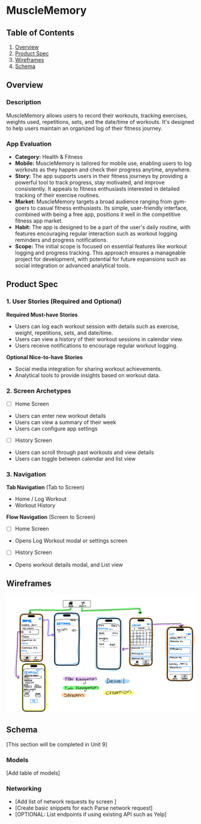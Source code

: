 # MuscleMemory

## Table of Contents

1. [Overview](#Overview)
2. [Product Spec](#Product-Spec)
3. [Wireframes](#Wireframes)
4. [Schema](#Schema)

## Overview

### Description

MuscleMemory allows users to record their workouts, tracking exercises, weights used, repetitions, sets, and the date/time of workouts. It's designed to help users maintain an organized log of their fitness journey.

### App Evaluation

- **Category:** Health & Fitness
- **Mobile:** MuscleMemory is tailored for mobile use, enabling users to log workouts as they happen and check their progress anytime, anywhere.
- **Story:** The app supports users in their fitness journeys by providing a powerful tool to track progress, stay motivated, and improve consistently. It appeals to fitness enthusiasts interested in detailed tracking of their exercise routines.
- **Market:** MuscleMemory targets a broad audience ranging from gym-goers to casual fitness enthusiasts. Its simple, user-friendly interface, combined with being a free app, positions it well in the competitive fitness app market.
- **Habit:** The app is designed to be a part of the user's daily routine, with features encouraging regular interaction such as workout logging reminders and progress notifications.
- **Scope:** The initial scope is focused on essential features like workout logging and progress tracking. This approach ensures a manageable project for development, with potential for future expansions such as social integration or advanced analytical tools.

## Product Spec

### 1. User Stories (Required and Optional)

**Required Must-have Stories**

* Users can log each workout session with details such as exercise, weight, repetitions, sets, and date/time.
* Users can view a history of their workout sessions in calendar view.
* Users receive notifications to encourage regular workout logging.

**Optional Nice-to-have Stories**

* Social media integration for sharing workout achievements.
* Analytical tools to provide insights based on workout data.

### 2. Screen Archetypes

- [ ] Home Screen
* Users can enter new workout details
* Users can view a summary of their week
* Users can configure app settings
- [ ] History Screen
* Users can scroll through past workouts and view details
* Users can toggle between calendar and list view

### 3. Navigation

**Tab Navigation** (Tab to Screen)

* Home / Log Workout
* Workout History

**Flow Navigation** (Screen to Screen)

- [ ] Home Screen
* Opens Log Workout modal or settings screen

- [ ] History Screen
* Opens workout details modal, and List view

## Wireframes

<img src="MuscleMemory-wireframe.jpg">

## Schema 

[This section will be completed in Unit 9]

### Models

[Add table of models]

### Networking

- [Add list of network requests by screen ]
- [Create basic snippets for each Parse network request]
- [OPTIONAL: List endpoints if using existing API such as Yelp]